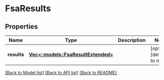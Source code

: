 # FsaResults

## Properties
Name | Type | Description | Notes
------------ | ------------- | ------------- | -------------
**results** | [**Vec<::models::FsaResultExtended>**](FsaResultExtended.md) |  | [optional] [default to null]

[[Back to Model list]](../README.md#documentation-for-models) [[Back to API list]](../README.md#documentation-for-api-endpoints) [[Back to README]](../README.md)



